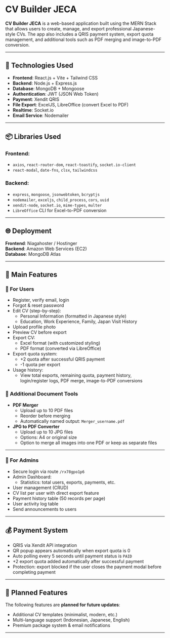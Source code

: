 # CV Builder JECA

**CV Builder JECA** is a web-based application built using the MERN Stack that allows users to create, manage, and export professional Japanese-style CVs. The app also includes a QRIS payment system, export quota management, and additional tools such as PDF merging and image-to-PDF conversion.

---

## 🧱 Technologies Used

- **Frontend**: React.js + Vite + Tailwind CSS  
- **Backend**: Node.js + Express.js  
- **Database**: MongoDB + Mongoose  
- **Authentication**: JWT (JSON Web Token)  
- **Payment**: Xendit QRIS  
- **File Export**: ExcelJS, LibreOffice (convert Excel to PDF)  
- **Realtime**: Socket.io  
- **Email Service**: Nodemailer  

---

## 📦 Libraries Used

### Frontend:
- `axios`, `react-router-dom`, `react-toastify`, `socket.io-client`
- `react-modal`, `date-fns`, `clsx`, `tailwindcss`

### Backend:
- `express`, `mongoose`, `jsonwebtoken`, `bcryptjs`
- `nodemailer`, `exceljs`, `child_process`, `cors`, `uuid`
- `xendit-node`, `socket.io`, `mime-types`, `multer`
- `LibreOffice` CLI for Excel-to-PDF conversion

---

## 🌐 Deployment

**Frontend**: Niagahoster / Hostinger  
**Backend**: Amazon Web Services (EC2)  
**Database**: MongoDB Atlas  

---

## 🚀 Main Features

### 👤 For Users
- Register, verify email, login  
- Forgot & reset password  
- Edit CV (step-by-step):
  - Personal Information (formatted in Japanese style)
  - Education, Work Experience, Family, Japan Visit History  
- Upload profile photo  
- Preview CV before export  
- Export CV:
  - Excel format (with customized styling)
  - PDF format (converted via LibreOffice)
- Export quota system:
  - +2 quota after successful QRIS payment  
  - -1 quota per export  
- Usage history:
  - View total exports, remaining quota, payment history,  
    login/register logs, PDF merge, image-to-PDF conversions  

### 📄 Additional Document Tools
- **PDF Merger**
  - Upload up to 10 PDF files  
  - Reorder before merging  
  - Automatically named output: `Merger_username.pdf`
- **JPG to PDF Converter**
  - Upload up to 10 JPG files  
  - Options: A4 or original size  
  - Option to merge all images into one PDF or keep as separate files  

---

### 👑 For Admins
- Secure login via route `/rx78gpo1p6`
- Admin Dashboard:
  - Statistics: total users, exports, payments, etc.  
- User management (CRUD)
- CV list per user with direct export feature
- Payment history table (50 records per page)
- User activity log table
- Send announcements to users  

---

## 💰 Payment System
- QRIS via Xendit API integration  
- QR popup appears automatically when export quota is 0  
- Auto polling every 5 seconds until payment status is `PAID`  
- +2 export quota added automatically after successful payment  
- Protection: export blocked if the user closes the payment modal before completing payment  

---

## 📌 Planned Features
The following features are **planned for future updates**:
- Additional CV templates (minimalist, modern, etc.)  
- Multi-language support (Indonesian, Japanese, English)  
- Premium package system & email notifications  

---
